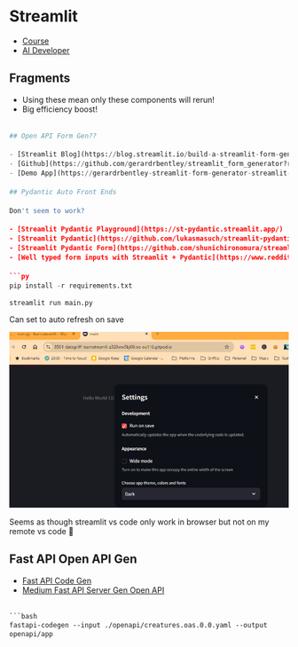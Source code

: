 # Streamlit

- [Course](https://www.youtube.com/watch?v=o8p7uQCGD0U)
- [AI Developer](https://offers.hubspot.com/techwithtim-developer-checklist?utm_source=youtube&utm_medium=social&utm_campaign=CR00455Oct2024_TechWithTim%2Fpartner_youtube)

## Fragments

- Using these mean only these components will rerun!
- Big efficiency boost!

```py

## Open API Form Gen??

- [Streamlit Blog](https://blog.streamlit.io/build-a-streamlit-form-generator-app-to-avoid-writing-code-by-hand/)
- [Github](https://github.com/gerardrbentley/streamlit_form_generator?ref=blog.streamlit.io)
- [Demo App](https://gerardrbentley-streamlit-form-generator-streamlit-app-r8b064.streamlit.app/?ref=blog.streamlit.io)

## Pydantic Auto Front Ends

Don't seem to work?

- [Streamlit Pydantic Playground](https://st-pydantic.streamlit.app/)
- [Streamlit Pydantic](https://github.com/lukasmasuch/streamlit-pydantic)
- [Streamlit Pydantic Form](https://github.com/shunichironomura/streamlit-pydantic-form)
- [Well typed form inputs with Streamlit + Pydantic](https://www.reddit.com/r/Python/comments/swt27q/well_typed_form_inputs_with_streamlit_pydantic/?rdt=35458)

```py
pip install -r requirements.txt
```

```py
streamlit run main.py
```

Can set to auto refresh on save

![alt text](images/image.png)

Seems as though streamlit vs code only work in browser but not on my remote vs code 🤷

## Fast API Open API Gen

- [Fast API Code Gen](https://pypi.org/project/fastapi-code-generator/)
- [Medium Fast API Server Gen Open API](https://medium.com/@georgedimitropulos/generate-python-fastapi-server-from-openapi-file-099bfa944d3b)
```

```bash
fastapi-codegen --input ./openapi/creatures.oas.0.0.yaml --output openapi/app
```